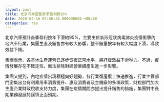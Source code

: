 ```yaml
---
layout: post
title: 北京汽車盈警首季盈利跌95%
date: 2020-04-16 07:50:46.000000000 +08:00
categories: rss
---
```


北京汽車預計首季盈利按年下滑約95%，主要由於新形冠狀病毒肺炎疫情衝擊內地汽車行業，集團生產及銷售亦有較大影響，整車銷量按年有較大幅度下滑，導致效益下降。

集團表示，各基地生產運營已逐步恢復正常水平，將紓緩效益下滑壓力。不過，疫情發展存在不確定性，無法排除對經營業績產生進一步影響。

集團又提到，內地疫情出現積極向好趨勢，各行業復產復工快速推進，行業主管部門密集出台有利乘用車消費提升、惠及消費者及主機廠的多項政策，財稅部門加大生產企業財政稅收支持力度，集團在疫情期間亦提出提升銷售的措施，集團對中長期業務發展持謹慎正面預期。
